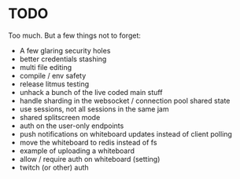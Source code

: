 # TODO
Too much.  But a few things not to forget:

* A few glaring security holes
* better credentials stashing
* multi file editing
* compile / env safety
* release litmus testing
* unhack a bunch of the live coded main stuff
* handle sharding in the websocket / connection pool shared state
* use sessions, not all sessions in the same jam
* shared splitscreen mode
* auth on the user-only endpoints
* push notifications on whiteboard updates instead of client polling
* move the whiteboard to redis instead of fs
* example of uploading a whiteboard
* allow / require auth on whiteboard (setting)
* twitch (or other) auth
